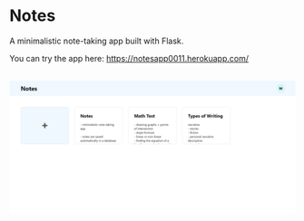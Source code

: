 # Notes

A minimalistic note-taking app built with Flask.

You can try the app here: https://notesapp0011.herokuapp.com/

&nbsp;
![](https://github.com/MiniCube11/notes/blob/0ad07681f05d0bef570f8b82aab4a0ed9e6a94e8/screenshots/home.jpg)
